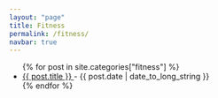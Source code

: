 ```yaml
---
layout: "page"
title: Fitness
permalink: /fitness/
navbar: true
---
```


<ul>
   {% for post in site.categories["fitness"] %}
    <li>
      <a href="{{ post.url }}">
        {{ post.title }}
      </a>
      - <time datetime="{{ post.date | date: "%Y-%m-%d" }}">{{ post.date | date_to_long_string }}</time>
    </li>
  {% endfor %}
</ul>